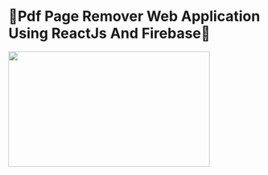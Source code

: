 # 🎉Pdf Page Remover Web Application Using ReactJs And Firebase🎉
<div> 
  <img src="https://github.com/Shanu-Git2002/PdfPageRemover-/assets/121647061/2ef117b9-8d20-44ff-8801-ce32c964fd35.png"
" width="400" height="230px"> 
</div>
